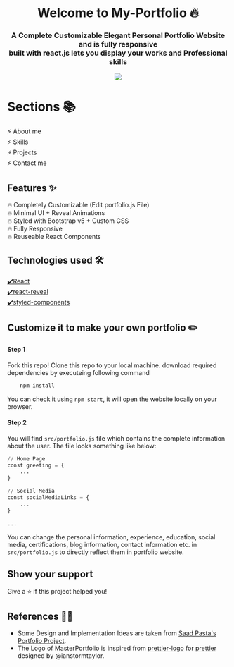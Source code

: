 <h1 align="center"> Welcome to My-Portfolio 🔥 </h1> 
<h3 align="center"> A Complete Customizable Elegant Personal Portfolio Website and is fully responsive <br /> built with react.js lets you display your works and Professional skills </h3>

<p align="center"> 
    <a href="https://duraishanmugaraj.github.io/#/" target="_blank">
    <img src="https://user-images.githubusercontent.com/68941801/133941246-9eda2918-eefb-4293-b503-db0f5f9a31f7.png"></img>
  </a>
</p>

# Sections 📚

⚡️ About me <br>
⚡️ Skills <br>
⚡️ Projects <br>
⚡️ Contact me <br>

## Features ✨

 🔥 Completely Customizable (Edit portfolio.js File) <br>
 🔥 Minimal UI + Reveal Animations <br>
 🔥 Styled with Bootstrap v5 + Custom CSS <br>
 🔥 Fully Responsive <br>
 🔥 Reuseable React Components <br>

## Technologies used 🛠️

 [✔️React](https://reactjs.org/) <br>
 [✔️react-reveal](https://www.react-reveal.com/) <br>
 [✔️styled-components](https://styled-components.com/) <br>

## Customize it to make your own portfolio ✏️

#### Step 1
Fork this repo!
Clone this repo to your local machine.
download required dependencies by executeing following command 
```python
    npm install
  ```
You can check it using `npm start`, it will open the website locally on your browser.

#### Step 2

You will find `src/portfolio.js` file which contains the complete information about the user. The file looks something like below:

```python
// Home Page
const greeting = {
    ...
}

// Social Media
const socialMediaLinks = {
    ...
}

...
```

You can change the personal information, experience, education, social media, certifications, blog information, contact information etc. in `src/portfolio.js` to directly reflect them in portfolio website.

## Show your support

Give a ⭐️ if this project helped you!

## References 👏🏻

- Some Design and Implementation Ideas are taken from [Saad Pasta's Portfolio Project](https://github.com/saadpasta/developerFolio).
- The Logo of MasterPortfolio is inspired from [prettier-logo](https://github.com/prettier/prettier-logo) for [prettier](https://github.com/prettier/prettier) designed by @ianstormtaylor.
